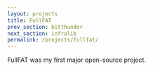 ```yaml
---
layout: projects
title: FullFAT
prev_section: bitthunder
next_section: infralib
permalink: /projects/fullfat/
---
```


FullFAT was my first major open-source project.
